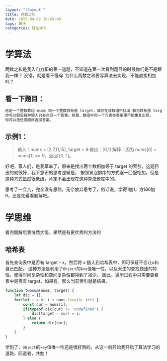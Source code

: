 ```yaml
---
layout: "[layout]"
title: 两数之和
date: 2022-04-02 16:43:00
tags: 算法
categories: 算法学习
---
```


# 学算法
两数之和是我入门力扣的第一道题，不知道在第一次看到题目的时候你们是不是跟我一样？
没错，就是看不懂😭
为什么两数之和要写算法去实现，不能直接相加吗？
## 看一下题目：
```markdown
给定一个整数数组 nums 和一个整数目标值 target，请你在该数组中找出 和为目标值 target  的那 两个 整数，并返回它们的数组下标。
你可以假设每种输入只会对应一个答案。但是，数组中同一个元素在答案里不能重复出现。
你可以按任意顺序返回答案。
```
## 示例1：
> 输入：nums = [2,7,11,15], target = 9
> 输出：[0,1]
> 解释：因为 nums[0] + nums[1] == 9，返回 [0, 1]。

好吧，家人们，是我草率了，原来是找出两个数相加等于 target 的索引，这题目出的就很好，我下意识的思考逻辑是，
按照冒泡排序的方式逐一匹配相加，但是这种方式显然很低级，肯定不会出现在这种算法题库中的。

思考了一会儿，完全没有思路，无奈放弃思考了，俗话说，学得1加1，方知6加9，还是先看看题解吧。
# 学思维
看完题解后我恍然大悟，果然是有更优秀的方法的
## 哈希表
首先查询表中是否有 target - x，然后将 x 插入到哈希表中，即可保证不会让x和自己匹配。
这种方法是利用了`Object`的`key`值唯一性，以及天生的查找快速的特性，使得时间复杂性和空间复杂性都得到了减少。
因此，遍历过程中只需要查看表中是否有 target，如果有，那么当前索引就是结果。
```javascript
function twosum(nums, target) {
    let dic = {};
    for(let i = 0; i < nums.length; i++) {
        const cur = nums[i];
        if(typeof dic[cur] != 'undefined') {
            dic[target - cur] = i;
        } else {
            return dic[cur];
        }
    }
}
```

学到了，`Object`的`key`值唯一性还是很好用的，从这一刻开始我开启了算法学习的道路，同道者，共勉！
